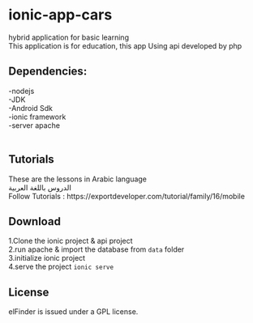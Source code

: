 # ionic-app-cars
hybrid application for basic learning<br>
This application is for education, this app Using api developed by php
<h2>Dependencies:</h2>
-nodejs<br/>
-JDK<br/>
-Android Sdk<br/>
-ionic framework<br/>
-server apache<br/>
<br/>

<h2>Tutorials</h2>
These are the lessons in Arabic language<br/>
الدروس باللغة العربية <br/>
Follow Tutorials : https://exportdeveloper.com/tutorial/family/16/mobile
<h2>Download</h2>
1.Clone the ionic project & api project<br/>
2.run apache & import the database from  <code>data</code> folder<br/>
3.initialize ionic project<br/>
4.serve the project <code>ionic serve</code><br/>

<h2>License</h2>
elFinder is issued under a GPL license.
